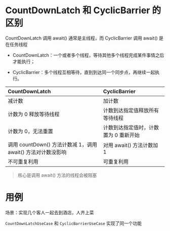 # CountDownLatch 和 CyclicBarrier 的区别

CountDownLatch 调用 await() 通常是主线程，而 CyclicBarrier 调用 await() 是在任务线程

- CountDownLatch：一个或者多个线程，等待其他多个线程完成某件事情之后才能执行；

- CyclicBarrier：多个线程互相等待，直到到达同一个同步点，再继续一起执行。

| CountDownLatch | CyclicBarrier        |
|:---------------|:---------------------|
| 减计数            | 加计数                  |
| 计数为 0 释放等待线程   | 计数到达指定值释放所有等待线程      |
| 计数为 0，无法重置     | 计数到达指定值时，计数置为 0 重新开始 |
| 调用 countDown() 方法计数减 1，调用 await() 方法对计数没影响 | 对用 await() 方法计数加 1   | 
| 不可重复利用 | 可重复利用                |

> 核心是调用 await() 方法的线程会被阻塞

# 用例

场景：实现几个客人一起去到酒店，人齐上菜

`CountDownLatchUseCase` 和 `CyclicBarrierUseCase` 实现了同一个功能
